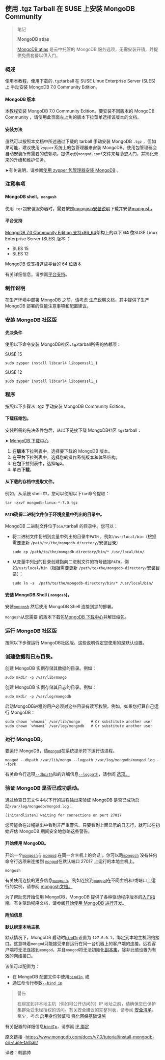 ## 使用 .tgz Tarball 在 SUSE 上安装 MongoDB Community



> 笔记
>
> **MongoDB atlas**
>
> [MongoDB atlas](https://www.mongodb.com/cloud/atlas?tck=docs_server) 是云中托管的 MongoDB 服务选项，无需安装开销，并提供免费套餐以供入门。

### 概述

使用本教程，使用下载的`.tgz`tarball 在 SUSE Linux Enterprise Server (SLES) 上 手动安装 MongoDB 7.0 Community Edition。

#### MongoDB 版本

本教程安装 MongoDB 7.0 Community Edition。要安装不同版本的 MongoDB Community ，请使用此页面左上角的版本下拉菜单选择该版本的文档。

#### 安装方法

虽然可以按照本文档中所述通过下载的 tarball 手动安装 MongoDB `.tgz` ，但如果可能，建议使用 `zypper`系统上的包管理器来安装 MongoDB。使用包管理器会自动安装所有需要的依赖项，提供示例`mongod.conf`文件来帮助您入门，并简化未来的升级和维护任务。

➤有关说明，请参阅[使用 zypper 包管理器安装 MongoDB](https://www.mongodb.com/docs/manual/tutorial/install-mongodb-on-suse/) 。

### 注意事项

#### MongoDB shell，`mongosh`

使用`.tgz`包安装服务器时，需要按照[mongosh安装说明](https://www.mongodb.com/docs/mongodb-shell/install/)下载并安装[mongosh](https://www.mongodb.com/docs/mongodb-shell/)。

#### 平台支持

[MongoDB 7.0 Community Edition 支持x86_64](https://www.mongodb.com/docs/v7.0/administration/production-notes/#std-label-prod-notes-supported-platforms-x86_64)架构上的以下 **64 位**SUSE Linux Enterprise Server (SLES) 版本 ：

- SLES 15
- SLES 12

MongoDB 仅支持这些平台的 64 位版本

有关详细信息，请参阅[平台支持](https://www.mongodb.com/docs/manual/administration/production-notes/#std-label-prod-notes-supported-platforms)。

### 制作说明

在生产环境中部署 MongoDB 之前，请考虑 [生产说明](https://www.mongodb.com/docs/v7.0/administration/production-notes/)文档，其中提供了生产 MongoDB 部署的性能注意事项和配置建议。

### 安装 MongoDB 社区版

#### 先决条件

使用以下命令安装 MongoDB社区`.tgz`tarball所需的依赖项： 

SUSE 15

```
sudo zypper install libcurl4 libopenssl1_1
```

SUSE 12

```
sudo zypper install libcurl4 libopenssl1_1
```

### 程序

按照以下步骤从 .tgz 手动安装 MongoDB Community Edition。

#### 下载压缩包。

安装所需的先决条件包后，从以下链接下载 MongoDB社区 `tgz`tarball：

➤ [MongoDB 下载中心](https://www.mongodb.com/try/download/community?tck=docs_server)

1. 在**版本**下拉列表中，选择要下载的 MongoDB 版本。
2. 在**平台**下拉列表中，选择您的操作系统版本和体系结构。
3. 在**包**下拉列表中，选择**tgz**。
4. 单击**下载**。

#### 从下载的存档中提取文件。

例如，从系统 shell 中，您可以使用以下`tar`命令提取：

```
tar -zxvf mongodb-linux-*-7.0.tgz
```

#### `PATH`确保二进制文件位于环境变量中列出的目录中。

MongoDB 二进制文件位于`bin/`tarball 的目录中。您可以：

- 将二进制文件复制到变量中列出的目录中`PATH` ，例如`/usr/local/bin`（根据需要更新 `/path/to/the/mongodb-directory/`安装目录）

  ```
  sudo cp /path/to/the/mongodb-directory/bin/* /usr/local/bin/
  ```

  

- 从变量中列出的目录创建指向二进制文件的符号链接`PATH`，例如`/usr/local/bin`（根据需要更新 `/path/to/the/mongodb-directory/`安装目录）：

  ```
  sudo ln -s  /path/to/the/mongodb-directory/bin/* /usr/local/bin/ 
  ```


#### 安装 MongoDB Shell ( `mongosh`)。

安装[`mongosh`](https://www.mongodb.com/docs/mongodb-shell/install/) 然后使用 MongoDB Shell 连接到您的部署。

`mongosh`从您需要 的版本下载包[MongoDB 下载中心](https://www.mongodb.com/try/download/community?tck=docs_server)并解压缩包。

### 运行 MongoDB 社区版

按照以下步骤运行 MongoDB社区版。这些说明假定您使用的是默认设置。

### 创建数据和日志目录。

创建 MongoDB 实例存储其数据的目录。例如：

```
sudo mkdir -p /var/lib/mongo
```

创建 MongoDB 实例存储其日志的目录。例如：

```
sudo mkdir -p /var/log/mongodb
```

启动MongoDB进程的用户必须对这些目录有读写权限。例如，如果您打算自己运行 MongoDB：

```
sudo chown `whoami` /var/lib/mongo     # Or substitute another user
sudo chown `whoami` /var/log/mongodb   # Or substitute another user
```

### 运行 MongoDB。

要运行 MongoDB，请[`mongod`](https://www.mongodb.com/docs/manual/reference/program/mongod/#mongodb-binary-bin.mongod)在系统提示符下运行该进程。

```
mongod --dbpath /var/lib/mongo --logpath /var/log/mongodb/mongod.log --fork
```

有关命令行选项[`--dbpath`](https://www.mongodb.com/docs/manual/reference/program/mongod/#std-option-mongod.--dbpath)和的详细信息[`--logpath`](https://www.mongodb.com/docs/manual/reference/program/mongod/#std-option-mongod.--logpath)，请参阅 [选项。](https://www.mongodb.com/docs/manual/reference/program/mongod/#std-label-mongod-options)

### 验证 MongoDB 是否已成功启动。

通过检查日志文件中以下行的进程输出来验证 MongoDB 是否已成功启动`/var/log/mongodb/mongod.log`：

```
[initandlisten] waiting for connections on port 27017
```

您可能会在过程输出中看到非严重警告。只要看到上面显示的日志行，就可以在初始评估 MongoDB 期间安全地忽略这些警告。

#### 开始使用 MongoDB。

开始一个[`mongosh`](https://www.mongodb.com/docs/mongodb-shell/#mongodb-binary-bin.mongosh)与 [`mongod`](https://www.mongodb.com/docs/manual/reference/program/mongod/#mongodb-binary-bin.mongod).在同一台主机上的会话 。你可以跑[`mongosh`](https://www.mongodb.com/docs/mongodb-shell/#mongodb-binary-bin.mongosh) 没有任何命令行选项来连接到 [`mongod`](https://www.mongodb.com/docs/manual/reference/program/mongod/#mongodb-binary-bin.mongod)在默认端口 27017 上运行的本地主机上。

```
mongosh
```

有关使用连接的更多信息[`mongosh`](https://www.mongodb.com/docs/mongodb-shell/#mongodb-binary-bin.mongosh)，例如连接到[`mongod`](https://www.mongodb.com/docs/manual/reference/program/mongod/#mongodb-binary-bin.mongod)在不同主机和/或端口上运行的实例，请参阅 [mongosh文档。](https://www.mongodb.com/docs/mongodb-shell/)

为了帮助您开始使用 MongoDB，MongoDB 提供了各种驱动程序版本的[入门指南](https://www.mongodb.com/docs/manual/tutorial/getting-started/#std-label-getting-started)。有关驱动程序文档，请参阅[开始使用 MongoDB 进行开发。](https://api.mongodb.com/)

#### 附加信息

**默认绑定本地主机**

默认情况下，MongoDB 启动时[`bindIp`](https://www.mongodb.com/docs/manual/reference/configuration-options/#mongodb-setting-net.bindIp)设置为 `127.0.0.1`，绑定到本地主机网络接口。这意味着`mongod`只能接受来自运行在同一台机器上的客户端的连接。远程客户端将无法连接到`mongod`，并且`mongod`将无法初始化[副本集](https://www.mongodb.com/docs/manual/reference/glossary/#std-term-replica-set)，除非此值设置为有效的网络接口。

该值可以配置为：

- 在 MongoDB 配置文件中使用[`bindIp`](https://www.mongodb.com/docs/manual/reference/configuration-options/#mongodb-setting-net.bindIp), 或
- 通过命令行参数[`--bind_ip`](https://www.mongodb.com/docs/manual/reference/program/mongod/#std-option-mongod.--bind_ip)

> 警告
>
> 在绑定到非本地主机（例如可公开访问的）IP 地址之前，请确保您已保护集群免受未经授权的访问。有关安全建议的完整列表，请参阅 [安全清单](https://www.mongodb.com/docs/manual/administration/security-checklist/)。至少，考虑 [启用身份验证](https://www.mongodb.com/docs/manual/administration/security-checklist/#std-label-checklist-auth)和 [强化网络基础设施](https://www.mongodb.com/docs/v7.0/core/security-hardening/#std-label-network-config-hardening)



有关配置的详细信息[`bindIp`](https://www.mongodb.com/docs/manual/reference/configuration-options/#mongodb-setting-net.bindIp)，请参阅 [IP 绑定](https://www.mongodb.com/docs/manual/core/security-mongodb-configuration/)

原文链接 -https://www.mongodb.com/docs/v7.0/tutorial/install-mongodb-on-suse-tarball/

译者：韩鹏帅
